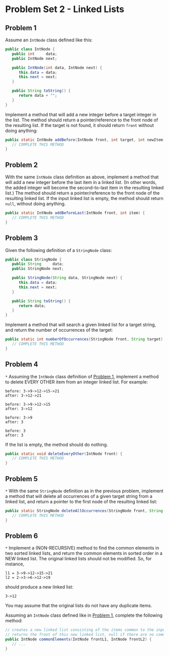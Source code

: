 # Problem Set 2 - Linked Lists

## Problem 1

Assume an `IntNode` class defined like this:

```java
public class IntNode {
   public int     data;
   public IntNode next;

   public IntNode(int data, IntNode next) {
      this.data = data;
      this.next = next;
   }

   public String toString() {
      return data + "";
   }
}
```

Implement a method that will add a new integer before a target integer in the list. The method should return a pointer/reference to the front node of the resulting list. If the target is not found, it should return `front` without doing anything:

```java
public static IntNode addBefore(IntNode front, int target, int newItem) {
   // COMPLETE THIS METHOD
}
```

## Problem 2

With the same `IntNode` class definition as above, implement a method that will add a new integer before the last item in a linked list. (In other words, the added integer will become the second-to-last item in the resulting linked list.) The method should return a pointer/reference to the front node of the resulting linked list. If the input linked list is empty, the method should return `null`, without doing anything.

```java
public static IntNode addBeforeLast(IntNode front, int item) {
   // COMPLETE THIS METHOD
}
```

## Problem 3

Given the following definition of a `StringNode` class:

```java
public class StringNode {
   public String     data;
   public StringNode next;

   public StringNode(String data, StringNode next) {
      this.data = data;
      this.next = next;
   }

   public String toString() {
      return data;
   }
}
```

Implement a method that will search a given linked list for a target string, and return the number of occurrences of the target:

```java
public static int numberOfOccurrences(StringNode front, String target) {
   // COMPLETE THIS METHOD
}
```

## Problem 4

`*` Assuming the `IntNode` class definition of [Problem 1](#problem-1), implement a method to delete EVERY OTHER item from an integer linked list. For example:

```
before: 3->9->12->15->21
after: 3->12->21

before: 3->9->12->15
after: 3->12

before: 3->9
after: 3

before: 3
after: 3
```

If the list is empty, the method should do nothing.

```java
public static void deleteEveryOther(IntNode front) {
   // COMPLETE THIS METHOD
}
```

## Problem 5

`*` With the same `StringNode` definition as in the previous problem, implement a method that will delete all occurrences of a given target string from a linked list, and return a pointer to the first node of the resulting linked list:

```java
public static StringNode deleteAllOccurrences(StringNode front, String target) {
   // COMPLETE THIS METHOD
}
```

## Problem 6

`*` Implement a (NON-RECURSIVE) method to find the common elements in two sorted linked lists, and return the common elements in sorted order in a NEW linked list. The original linked lists should not be modified. So, for instance,

```
l1 = 3->9->12->15->21
l2 = 2->3->6->12->19
```

should produce a new linked list:

```
3->12
```

You may assume that the original lists do not have any duplicate items.

Assuming an `IntNode` class defined like in [Problem 1](#problem-1), complete the following method:

```java
// creates a new linked list consisting of the items common to the input lists
// returns the front of this new linked list, null if there are no common items
public IntNode commonElements(IntNode frontL1, IntNode frontL2) {
   // ...
}
```
